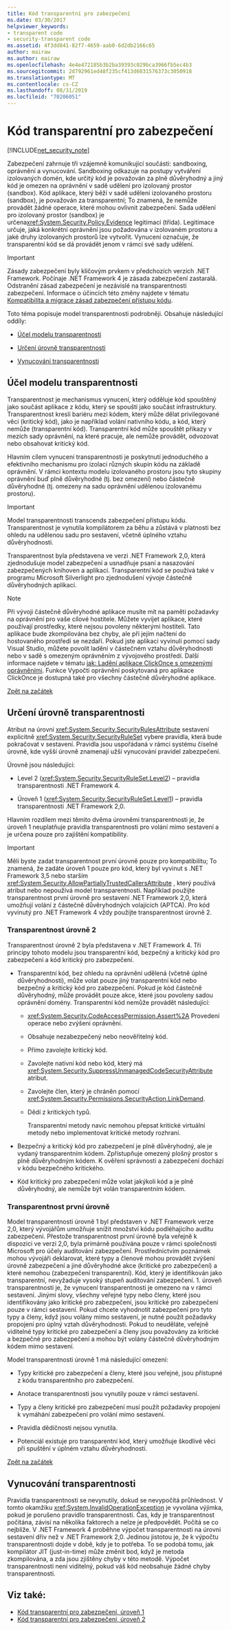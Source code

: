 ```yaml
---
title: Kód transparentní pro zabezpečení
ms.date: 03/30/2017
helpviewer_keywords:
- transparent code
- security-transparent code
ms.assetid: 4f3dd841-82f7-4659-aab0-6d2db2166c65
author: mairaw
ms.author: mairaw
ms.openlocfilehash: 4e4e472185b3b2ba39393c029bca3966fb5ec4b3
ms.sourcegitcommit: 2d792961ed48f235cf413d6031576373c3050918
ms.translationtype: MT
ms.contentlocale: cs-CZ
ms.lasthandoff: 08/31/2019
ms.locfileid: "70206051"
---
```

# <a name="security-transparent-code"></a>Kód transparentní pro zabezpečení

<a name="top"></a>

[!INCLUDE[net_security_note](../../../includes/net-security-note-md.md)]

Zabezpečení zahrnuje tři vzájemně komunikující součásti: sandboxing, oprávnění a vynucování. Sandboxing odkazuje na postupy vytváření izolovaných domén, kde určitý kód je považován za plně důvěryhodný a jiný kód je omezen na oprávnění v sadě udělení pro izolovaný prostor (sandbox). Kód aplikace, který běží v sadě udělení izolovaného prostoru (sandbox), je považován za transparentní; To znamená, že nemůže provádět žádné operace, které mohou ovlivnit zabezpečení. Sada udělení pro izolovaný prostor (sandbox) je určena<xref:System.Security.Policy.Evidence> legitimací (třída). Legitimace určuje, jaká konkrétní oprávnění jsou požadována v izolovaném prostoru a jaké druhy izolovaných prostorů lze vytvořit. Vynucení označuje, že transparentní kód se dá provádět jenom v rámci své sady udělení.

> [!IMPORTANT]
> Zásady zabezpečení byly klíčovým prvkem v předchozích verzích .NET Framework. Počínaje .NET Framework 4 je zásada zabezpečení zastaralá. Odstranění zásad zabezpečení je nezávislé na transparentnosti zabezpečení. Informace o účincích této změny najdete v tématu [Kompatibilita a migrace zásad zabezpečení přístupu kódu](code-access-security-policy-compatibility-and-migration.md).

Toto téma popisuje model transparentnosti podrobněji. Obsahuje následující oddíly:

- [Účel modelu transparentnosti](#purpose)

- [Určení úrovně transparentnosti](#level)

- [Vynucování transparentnosti](#enforcement)

<a name="purpose"></a>

## <a name="purpose-of-the-transparency-model"></a>Účel modelu transparentnosti

Transparentnost je mechanismus vynucení, který odděluje kód spouštěný jako součást aplikace z kódu, který se spouští jako součást infrastruktury. Transparentnost kreslí bariéru mezi kódem, který může dělat privilegované věci (kritický kód), jako je například volání nativního kódu, a kód, který nemůže (transparentní kód). Transparentní kód může spouštět příkazy v mezích sady oprávnění, na které pracuje, ale nemůže provádět, odvozovat nebo obsahovat kritický kód.

Hlavním cílem vynucení transparentnosti je poskytnutí jednoduchého a efektivního mechanismu pro izolaci různých skupin kódu na základě oprávnění. V rámci kontextu modelu izolovaného prostoru jsou tyto skupiny oprávnění buď plně důvěryhodné (tj. bez omezení) nebo částečně důvěryhodné (tj. omezeny na sadu oprávnění udělenou izolovanému prostoru).

> [!IMPORTANT]
> Model transparentnosti transcends zabezpečení přístupu kódu. Transparentnost je vynutila kompilátorem za běhu a zůstává v platnosti bez ohledu na udělenou sadu pro sestavení, včetně úplného vztahu důvěryhodnosti.

Transparentnost byla představena ve verzi .NET Framework 2,0, která zjednodušuje model zabezpečení a usnadňuje psaní a nasazování zabezpečených knihoven a aplikací. Transparentní kód se používá také v programu Microsoft Silverlight pro zjednodušení vývoje částečně důvěryhodných aplikací.

> [!NOTE]
> Při vývoji částečně důvěryhodné aplikace musíte mít na paměti požadavky na oprávnění pro vaše cílové hostitele. Můžete vyvíjet aplikace, které používají prostředky, které nejsou povoleny některými hostiteli. Tato aplikace bude zkompilována bez chyby, ale při jejím načtení do hostovaného prostředí se nezdaří. Pokud jste aplikaci vyvinuli pomocí sady Visual Studio, můžete povolit ladění v částečném vztahu důvěryhodnosti nebo v sadě s omezeným oprávněním z vývojového prostředí. Další informace najdete v tématu [jak: Ladění aplikace ClickOnce s omezenými oprávněními](/visualstudio/deployment/how-to-debug-a-clickonce-application-with-restricted-permissions). Funkce Vypočti oprávnění poskytovaná pro aplikace ClickOnce je dostupná také pro všechny částečně důvěryhodné aplikace.

[Zpět na začátek](#top)

<a name="level"></a>

## <a name="specifying-the-transparency-level"></a>Určení úrovně transparentnosti

Atribut na úrovni <xref:System.Security.SecurityRulesAttribute> sestavení explicitně <xref:System.Security.SecurityRuleSet> vybere pravidla, která bude pokračovat v sestavení. Pravidla jsou uspořádaná v rámci systému číselné úrovně, kde vyšší úrovně znamenají užší vynucování pravidel zabezpečení.

Úrovně jsou následující:

- Level 2 (<xref:System.Security.SecurityRuleSet.Level2>) – pravidla transparentnosti .NET Framework 4.

- Úroveň 1 (<xref:System.Security.SecurityRuleSet.Level1>) – pravidla transparentnosti .NET Framework 2,0.

Hlavním rozdílem mezi těmito dvěma úrovněmi transparentnosti je, že úroveň 1 neuplatňuje pravidla transparentnosti pro volání mimo sestavení a je určena pouze pro zajištění kompatibility.

> [!IMPORTANT]
> Měli byste zadat transparentnost první úrovně pouze pro kompatibilitu; To znamená, že zadáte úroveň 1 pouze pro kód, který byl vyvinut s .NET Framework 3,5 nebo starším <xref:System.Security.AllowPartiallyTrustedCallersAttribute> , který používá atribut nebo nepoužívá model transparentnosti. Například použijte transparentnost první úrovně pro sestavení .NET Framework 2,0, která umožňují volání z částečně důvěryhodných volajících (APTCA). Pro kód vyvinutý pro .NET Framework 4 vždy použijte transparentnost úrovně 2.

### <a name="level-2-transparency"></a>Transparentnost úrovně 2

Transparentnost úrovně 2 byla představena v .NET Framework 4. Tři principy tohoto modelu jsou transparentní kód, bezpečný a kritický kód pro zabezpečení a kód kritický pro zabezpečení.

- Transparentní kód, bez ohledu na oprávnění udělená (včetně úplné důvěryhodnosti), může volat pouze jiný transparentní kód nebo bezpečný a kritický kód pro zabezpečení. Pokud je kód částečně důvěryhodný, může provádět pouze akce, které jsou povoleny sadou oprávnění domény. Transparentní kód nemůže provádět následující:

  - <xref:System.Security.CodeAccessPermission.Assert%2A> Provedení operace nebo zvýšení oprávnění.

  - Obsahuje nezabezpečený nebo neověřitelný kód.

  - Přímo zavolejte kritický kód.

  - Zavolejte nativní kód nebo kód, který má <xref:System.Security.SuppressUnmanagedCodeSecurityAttribute> atribut.

  - Zavolejte člen, který je chráněn pomocí <xref:System.Security.Permissions.SecurityAction.LinkDemand>.

  - Dědí z kritických typů.

    Transparentní metody navíc nemohou přepsat kritické virtuální metody nebo implementovat kritické metody rozhraní.

- Bezpečný a kritický kód pro zabezpečení je plně důvěryhodný, ale je vydaný transparentním kódem. Zpřístupňuje omezený plošný prostor s plně důvěryhodným kódem. K ověření správnosti a zabezpečení dochází v kódu bezpečného kritického.

- Kód kritický pro zabezpečení může volat jakýkoli kód a je plně důvěryhodný, ale nemůže být volán transparentním kódem.

### <a name="level-1-transparency"></a>Transparentnost první úrovně

Model transparentnosti úrovně 1 byl představen v .NET Framework verze 2,0, který vývojářům umožňuje snížit množství kódu podléhajícího auditu zabezpečení. Přestože transparentnost první úrovně byla veřejně k dispozici ve verzi 2,0, byla primárně používána pouze v rámci společnosti Microsoft pro účely auditování zabezpečení. Prostřednictvím poznámek mohou vývojáři deklarovat, které typy a členové mohou provádět zvýšení úrovně zabezpečení a jiné důvěryhodné akce (kritické pro zabezpečení) a které nemohou (zabezpečení transparentní). Kód, který je identifikován jako transparentní, nevyžaduje vysoký stupeň auditování zabezpečení. 1\. úroveň transparentnosti je, že vynucení transparentnosti je omezeno na v rámci sestavení. Jinými slovy, všechny veřejné typy nebo členy, které jsou identifikovány jako kritické pro zabezpečení, jsou kritické pro zabezpečení pouze v rámci sestavení. Pokud chcete vyhodnotit zabezpečení pro tyto typy a členy, když jsou volány mimo sestavení, je nutné použít požadavky propojení pro úplný vztah důvěryhodnosti. Pokud to neuděláte, veřejně viditelné typy kritické pro zabezpečení a členy jsou považovány za kritické a bezpečné pro zabezpečení a mohou být volány částečně důvěryhodným kódem mimo sestavení.

Model transparentnosti úrovně 1 má následující omezení:

- Typy kritické pro zabezpečení a členy, které jsou veřejné, jsou přístupné z kódu transparentního pro zabezpečení.

- Anotace transparentnosti jsou vynutily pouze v rámci sestavení.

- Typy a členy kritické pro zabezpečení musí použít požadavky propojení k vymáhání zabezpečení pro volání mimo sestavení.

- Pravidla dědičnosti nejsou vynutila.

- Potenciál existuje pro transparentní kód, který umožňuje škodlivé věci při spuštění v úplném vztahu důvěryhodnosti.

[Zpět na začátek](#top)

<a name="enforcement"></a>

## <a name="transparency-enforcement"></a>Vynucování transparentnosti

Pravidla transparentnosti se nevynutily, dokud se nevypočítá průhlednost. V tomto okamžiku <xref:System.InvalidOperationException> je vyvolána výjimka, pokud je porušeno pravidlo transparentnosti. Čas, kdy je transparentnost počítána, závisí na několika faktorech a nelze je předpovědět. Počítá se co nejblíže. V .NET Framework 4 proběhne výpočet transparentnosti na úrovni sestavení dřív než v .NET Framework 2,0. Jedinou jistotou je, že k výpočtu transparentnosti dojde v době, kdy je to potřeba. To se podobá tomu, jak kompilátor JIT (just-in-time) může změnit bod, když je metoda zkompilována, a zda jsou zjištěny chyby v této metodě. Výpočet transparentnosti není viditelný, pokud váš kód neobsahuje žádné chyby transparentnosti.

## <a name="see-also"></a>Viz také:

- [Kód transparentní pro zabezpečení, úroveň 1](security-transparent-code-level-1.md)
- [Kód transparentní pro zabezpečení, úroveň 2](security-transparent-code-level-2.md)

